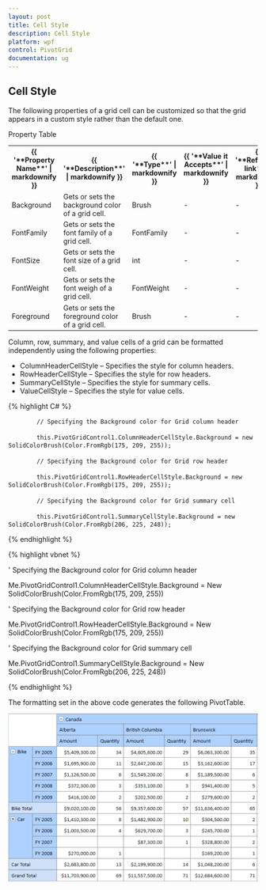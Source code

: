 ```yaml
---
layout: post
title: Cell Style 
description: Cell Style
platform: wpf
control: PivotGrid
documentation: ug
---
```



## Cell Style

The following properties of a grid cell can be customized so that the grid appears in a custom style rather than the default one.

Property Table

<table>
<tr>
<th>
{{ '**Property Name**' | markdownify }}</th><th>
{{ '**Description**' | markdownify }}</th><th>
{{ '**Type**' | markdownify }}</th><th>
{{ '**Value it Accepts**' | markdownify }}</th><th>
{{ '**Reference link**' | markdownify }}</th></tr>
<tr>
<td>
Background</td><td>
Gets or sets the background color of a grid cell.</td><td>
Brush</td><td>
-</td><td>
-</td></tr>
<tr>
<td>
FontFamily</td><td>
Gets or sets the font family of a grid cell.</td><td>
FontFamily</td><td>
-</td><td>
-</td></tr>
<tr>
<td>
FontSize</td><td>
Gets or sets the font size of a grid cell.</td><td>
int</td><td>
-</td><td>
-</td></tr>
<tr>
<td>
FontWeight</td><td>
Gets or sets the font weigh of a grid cell.</td><td>
FontWeight</td><td>
-</td><td>
-</td></tr>
<tr>
<td>
Foreground</td><td>
Gets or sets the foreground color of a grid cell.</td><td>
Brush</td><td>
-</td><td>
-</td></tr>
</table>


Column, row, summary, and value cells of a grid can be formatted independently using the following properties:

 * ColumnHeaderCellStyle – Specifies the style for column headers.
 * RowHeaderCellStyle – Specifies the style for row headers.
 * SummaryCellStyle – Specifies the style for summary cells.
 * ValueCellStyle  –  Specifies the style for value cells.



{% highlight C# %} 
 

    		// Specifying the Background color for Grid column header

            this.PivotGridControl1.ColumnHeaderCellStyle.Background = new SolidColorBrush(Color.FromRgb(175, 209, 255));

            // Specifying the Background color for Grid row header

            this.PivotGridControl1.RowHeaderCellStyle.Background = new SolidColorBrush(Color.FromRgb(175, 209, 255));

            // Specifying the Background color for Grid summary cell

            this.PivotGridControl1.SummaryCellStyle.Background = new SolidColorBrush(Color.FromRgb(206, 225, 248)); 

 {% endhighlight %} 



{% highlight vbnet %}  


' Specifying the Background color for Grid column header

Me.PivotGridControl1.ColumnHeaderCellStyle.Background = New SolidColorBrush(Color.FromRgb(175, 209, 255))

' Specifying the Background color for Grid row header

Me.PivotGridControl1.RowHeaderCellStyle.Background = New SolidColorBrush(Color.FromRgb(175, 209, 255))

' Specifying the Background color for Grid summary cell

Me.PivotGridControl1.SummaryCellStyle.Background = New SolidColorBrush(Color.FromRgb(206, 225, 248))


{% endhighlight %}


The formatting set in the above code generates the following PivotTable.

![](Features_images/Features_img2.png)




